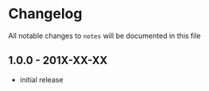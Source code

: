 # Changelog

All notable changes to `notes` will be documented in this file

## 1.0.0 - 201X-XX-XX

- initial release
